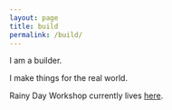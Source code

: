 ```yaml
---
layout: page
title: build
permalink: /build/
---
```


I am a builder.

I make things for the real world.

Rainy Day Workshop currently lives <a href="https://www.etsy.com/shop/RainyDayWorkshopCO" title="Rainy Day Workshop" target="_blank">here</a>.
